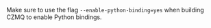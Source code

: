 Make sure to use the flag `--enable-python-binding=yes` when building CZMQ to enable Python bindings.